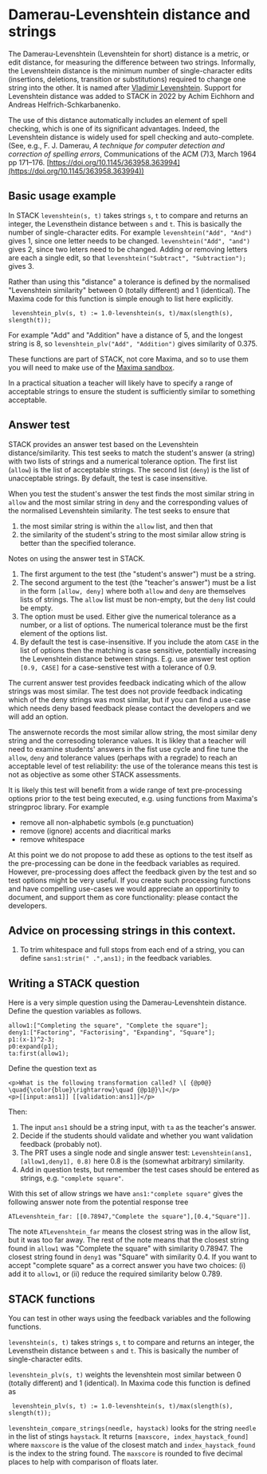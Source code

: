 # Damerau-Levenshtein distance and strings

The Damerau-Levenshtein (Levenshtein for short) distance is a metric, or edit distance, for measuring the difference between two strings. Informally, the Levenshtein distance is the minimum number of single-character edits (insertions, deletions, transition or substitutions) required to change one string into the other. It is named after [Vladimir Levenshtein](https://en.wikipedia.org/wiki/Levenshtein_distance).  Support for Levenshtein distance was added to STACK in 2022 by Achim Eichhorn and Andreas Helfrich-Schkarbanenko.

The use of this distance automatically includes an element of spell checking, which is one of its significant advantages.  Indeed, the Levenshtein distance is widely used for spell checking and auto-complete.
(See, e.g., F. J. Damerau, _A technique for computer detection and correction of spelling errors_, Communications of the ACM (7)3, March 1964 pp 171–176. [https://doi.org/10.1145/363958.363994](https://doi.org/10.1145/363958.363994))

## Basic usage example

In STACK `levenshtein(s, t)` takes strings `s`, `t` to compare and returns an integer, the Levensthein distance between `s` and `t`.  This is basically the number of single-character edits.  For example `levenshtein("Add", "And")` gives 1, since one letter needs to be changed. `levenshtein("Add", "and")` gives 2, since two leters need to be changed.  Adding or removing letters are each a single edit, so that `levenshtein("Subtract", "Subtraction");` gives 3.

Rather than using this "distance" a tolerance is defined by the normalised "Levenshtein similarity" between 0 (totally different) and 1 (identical).  The Maxima code for this function is simple enough to list here explicitly. 

     levenshtein_plv(s, t) := 1.0-levenshtein(s, t)/max(slength(s), slength(t));

For example "Add" and "Addition" have a distance of 5, and the longest string is 8, so `levenshtein_plv("Add", "Addition")` gives similarity of 0.375.

These functions are part of STACK, not core Maxima, and so to use them you will need to make use of the [Maxima sandbox](../CAS/STACK-Maxima_sandbox.md).

In a practical situation a teacher will likely have to specify a range of acceptable strings to ensure the student is sufficiently similar to something acceptable.

## Answer test

STACK provides an answer test based on the Levenshtein distance/similarity.  This test seeks to match the student's answer (a string) with two lists of strings and a numerical tolerance option. The first list (`allow`) is the list of acceptable strings.  The second list (`deny`) is the list of unacceptable strings.  By default, the test is case insensitive.

When you test the student's answer the test finds the most similar string in `allow` and the most similar string in `deny` and the corresponding values of the normalised Levenshtein similarity.  The test seeks to ensure that

1. the most similar string is within the `allow` list, and then that
2. the similarity of the student's string to the most similar allow string is better than the specified tolerance.

Notes on using the answer test in STACK.

1. The first argument to the test (the "student's answer") must be a string.
2. The second argument to the test (the "teacher's answer") must be a list in the form `[allow, deny]` where both `allow` and `deny` are themselves lists of strings.  The `allow` list must be non-empty, but the `deny` list could be empty.
3. The option must be used.  Either give the numerical tolerance as a number, or a list of options.  The numerical tolerance must be the first element of the options list.
4. By default the test is case-insensitive.  If you include the atom `CASE` in the list of options then the matching is case sensitive, potentially increasing the Levenshtein distance between strings.  E.g. use answer test option `[0.9, CASE]` for a case-senstive test with a tolerance of 0.9.

The current answer test provides feedback indicating which of the allow strings was most similar.  The test does not provide feedback indicating which of the deny strings was most similar, but if you can find a use-case which needs deny based feedback please contact the developers and we will add an option.

The answernote records the most similar allow string, the most similar deny string and the corresoding tolerance values.  It is likley that a teacher will need to examine students' answers in the fist use cycle and fine tune the `allow`, `deny` and tolerance values (perhaps with a regrade) to reach an acceptable level of test reliability: the use of the tolerance means this test is not as objective as some other STACK assessments.

It is likely this test will benefit from a wide range of text pre-processing options prior to the test being executed, e.g. using functions from Maxima's stringproc library.  For example

* remove all non-alphabetic symbols (e.g punctuation)
* remove (ignore) accents and diacritical marks
* remove whitespace

At this point we do not propose to add these as options to the test itself as the pre-processing can be done in the feedback variables as required.  However, pre-processing does affect the feedback given by the test and so test options might be very useful.  If you create such processing functions and have compelling use-cases we would appreciate an opportinity to document, and support them as core functionality: please contact the developers.

## Advice on processing strings in this context.

1. To trim whitespace and full stops from each end of a string, you can define `sans1:strim(" .",ans1);` in the feedback variables.

## Writing a STACK question

Here is a very simple question using the Damerau-Levenshtein distance.  Define the question variables as follows.

    allow1:["Completing the square", "Complete the square"];
    deny1:["Factoring", "Factorising", "Expanding", "Square"];
    p1:(x-1)^2-3;
    p0:expand(p1);
    ta:first(allow1);

Define the question text as

    <p>What is the following transformation called? \[ {@p0@} \quad{\color{blue}\rightarrow}\quad {@p1@}\]</p>
    <p>[[input:ans1]] [[validation:ans1]]</p>

Then:

1. The input `ans1` should be a string input, with `ta` as the teacher's answer.
2. Decide if the students should validate and whether you want validation feedback (probably not).
3. The PRT uses a single node and single answer test: `Levenshtein(ans1, [allow1,deny1], 0.8)` here 0.8 is the (somewhat arbitrary) similarity.
4. Add in question tests, but remember the test cases should be entered as strings, e.g. `"complete square"`.

With this set of allow strings we have `ans1:"complete square"` gives the following answer note from the potential response tree

    ATLevenshtein_far: [[0.78947,"Complete the square"],[0.4,"Square"]]. 

The note `ATLevenshtein_far` means the closest string was in the allow list, but it was too far away.  The rest of the note means that the closest string found in `allow1` was "Complete the square" with similarity 0.78947. The closest string found in `deny1` was "Square" with similarity 0.4.  If you want to accept "complete square" as a correct answer you have two choices: (i) add it to `allow1`, or (ii) reduce the required similarity below 0.789.

## STACK functions

You can test in other ways using the feedback variables and the following functions.

`levenshtein(s, t)` takes strings `s`, `t` to compare and returns an integer, the Levensthein distance between `s` and `t`.  This is basically the number of single-character edits.

`levenshtein_plv(s, t)` weights the levenshtein most similar between 0 (totally different) and 1 (identical).  In Maxima code this function is defined as

     levenshtein_plv(s, t) := 1.0-levenshtein(s, t)/max(slength(s), slength(t));

`levenshtein_compare_strings(needle, haystack)` looks for the string `needle` in the list of stings `haystack`.  It returns `[maxscore, index_haystack_found]` where `maxscore` is the value of the closest match and `index_haystack_found` is the index to the string found.  The `maxscore` is rounded to five decimal places to help with comparison of floats later.


